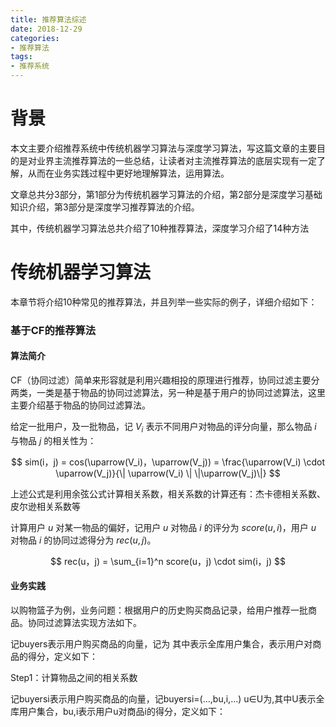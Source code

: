 ```yaml
---
title: 推荐算法综述
date: 2018-12-29
categories:
- 推荐算法
tags:
- 推荐系统
---
```


# 背景

本文主要介绍推荐系统中传统机器学习算法与深度学习算法，写这篇文章的主要目的是对业界主流推荐算法的一些总结，让读者对主流推荐算法的底层实现有一定了解，从而在业务实践过程中更好地理解算法，运用算法。

<!-- more -->

文章总共分3部分，第1部分为传统机器学习算法的介绍，第2部分是深度学习基础知识介绍，第3部分是深度学习推荐算法的介绍。

其中，传统机器学习算法总共介绍了10种推荐算法，深度学习介绍了14种方法

# 传统机器学习算法

本章节将介绍10种常见的推荐算法，并且列举一些实际的例子，详细介绍如下：

### 基于CF的推荐算法

#### 算法简介

CF（协同过滤）简单来形容就是利用兴趣相投的原理进行推荐，协同过滤主要分两类，一类是基于物品的协同过滤算法，另一种是基于用户的协同过滤算法，这里主要介绍基于物品的协同过滤算法。

给定一批用户，及一批物品，记 $V_i$ 表示不同用户对物品的评分向量，那么物品 $i$ 与物品 $j$ 的相关性为：

$$ sim(i，j) = cos(\uparrow(V_i)，\uparrow(V_j)) = \frac{\uparrow(V_i) \cdot \uparrow(V_j)}{\| \uparrow(V_i) \| \|\uparrow(V_j)\|} $$

上述公式是利用余弦公式计算相关系数，相关系数的计算还有：杰卡德相关系数、皮尔逊相关系数等

计算用户 $u$ 对某一物品的偏好，记用户 $u$ 对物品 $i$ 的评分为 $score(u,i)$，用户 $u$ 对物品 $i$ 的协同过滤得分为 $rec(u,j)$。

$$ rec(u，j) = \sum_{i=1}^n score(u，j) \cdot sim(i，j) $$

#### 业务实践

以购物篮子为例，业务问题：根据用户的历史购买商品记录，给用户推荐一批商品。协同过滤算法实现方法如下。

记buyers表示用户购买商品的向量，记为 其中表示全库用户集合，表示用户对商品的得分，定义如下：

Step1：计算物品之间的相关系数

记buyersi表示用户购买商品的向量，记buyersi=(…,bu,i,…) u∈U为,其中U表示全库用户集合，bu,i表示用户u对商品i的得分，定义如下：


